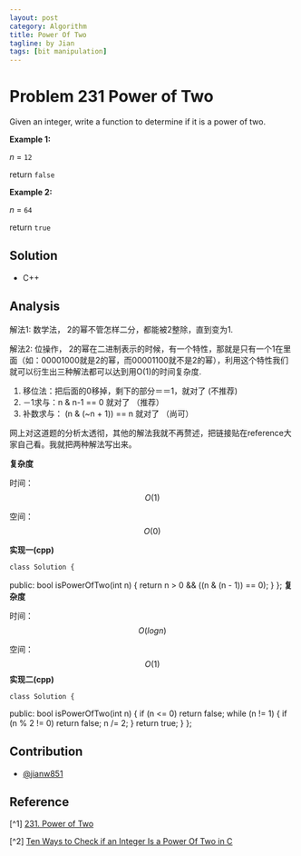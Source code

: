 ```yaml
---
layout: post
category: Algorithm
title: Power Of Two
tagline: by Jian
tags: [bit manipulation]
---
```


<!--more-->

# Problem 231 Power of Two
 Given an integer, write a function to determine if it is a power of two.

**Example 1:**

*n* = `12`

return `false`

**Example 2:**

*n* = `64`

return `true`

## Solution

+ C++

## Analysis


解法1: 数学法， 2的幂不管怎样二分，都能被2整除，直到变为1.
  
解法2: 位操作， 2的幂在二进制表示的时候，有一个特性，那就是只有一个1在里面（如：00001000就是2的幂，而00001100就不是2的幂），利用这个特性我们就可以衍生出三种解法都可以达到用O(1)的时间复杂度.

1. 移位法：把后面的0移掉，剩下的部分＝＝1，就对了 (不推荐)
2. －1求与：n & n-1 == 0 就对了 （推荐）
3. 补数求与： (n & (~n + 1)) == n 就对了 （尚可）
  
网上对这道题的分析太透彻，其他的解法我就不再赘述，把链接贴在reference大家自己看。我就把两种解法写出来。


**复杂度**

时间：$$O(1)$$

空间：$$O(0)$$

**实现一(cpp)** 

	class Solution {
public:
    bool isPowerOfTwo(int n) {
      return n > 0 && ((n & (n - 1)) == 0);
    }
	};
**复杂度**

时间：$$O(logn)$$

空间：$$O(1)$$
**实现二(cpp)**

	class Solution {
public:
    bool isPowerOfTwo(int n) {
      if (n <= 0) return false;
      while (n != 1) {
        if (n % 2 != 0)
        return false;
        n /= 2;
      }
      return true;
    }
	};




## Contribution

+ [@jianw851](http://jianwang.info/)

## Reference

[^1] [231. Power of Two](https://leetcode.com/problems/power-of-two/)

[^2] [Ten Ways to Check if an Integer Is a Power Of Two in C](http://www.exploringbinary.com/ten-ways-to-check-if-an-integer-is-a-power-of-two-in-c/)

 

